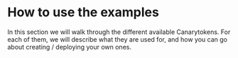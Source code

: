# How to use the examples

In this section we will walk through the different available Canarytokens. For each of them, we will describe what they are used for, and how you can go about creating / deploying your own ones.
